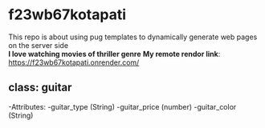 # f23wb67kotapati
This repo is about using pug templates to dynamically generate web pages on the server side
<br>
**I love watching movies of thriller genre**
**My remote rendor link**: https://f23wb67kotapati.onrender.com/
## class: guitar
-Attributes:
    -guitar_type (String)
    -guitar_price (number)
    -guitar_color (String)
